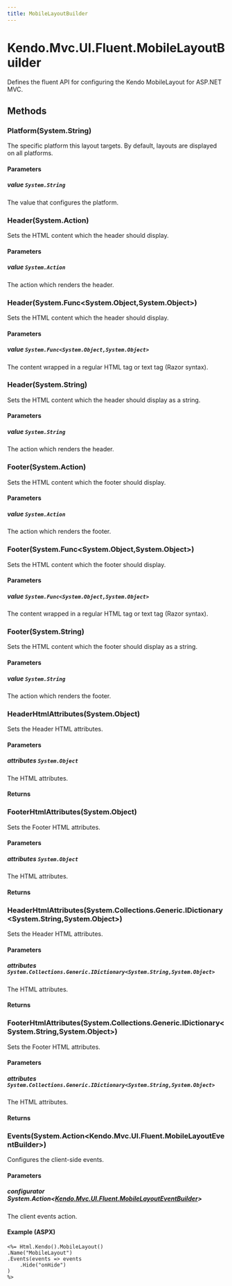 ```yaml
---
title: MobileLayoutBuilder
---
```


# Kendo.Mvc.UI.Fluent.MobileLayoutBuilder
Defines the fluent API for configuring the Kendo MobileLayout for ASP.NET MVC.




## Methods


### Platform(System.String)
The specific platform this layout targets. By default, layouts are displayed
            on all platforms.


#### Parameters

##### value `System.String`
The value that configures the platform.





### Header(System.Action)
Sets the HTML content which the header should display.


#### Parameters

##### value `System.Action`
The action which renders the header.





### Header(System.Func\<System.Object,System.Object\>)
Sets the HTML content which the header should display.


#### Parameters

##### value `System.Func<System.Object,System.Object>`
The content wrapped in a regular HTML tag or text tag (Razor syntax).





### Header(System.String)
Sets the HTML content which the header should display as a string.


#### Parameters

##### value `System.String`
The action which renders the header.





### Footer(System.Action)
Sets the HTML content which the footer should display.


#### Parameters

##### value `System.Action`
The action which renders the footer.





### Footer(System.Func\<System.Object,System.Object\>)
Sets the HTML content which the footer should display.


#### Parameters

##### value `System.Func<System.Object,System.Object>`
The content wrapped in a regular HTML tag or text tag (Razor syntax).





### Footer(System.String)
Sets the HTML content which the footer should display as a string.


#### Parameters

##### value `System.String`
The action which renders the footer.





### HeaderHtmlAttributes(System.Object)
Sets the Header HTML attributes.


#### Parameters

##### attributes `System.Object`
The HTML attributes.



#### Returns




### FooterHtmlAttributes(System.Object)
Sets the Footer HTML attributes.


#### Parameters

##### attributes `System.Object`
The HTML attributes.



#### Returns




### HeaderHtmlAttributes(System.Collections.Generic.IDictionary\<System.String,System.Object\>)
Sets the Header HTML attributes.


#### Parameters

##### attributes `System.Collections.Generic.IDictionary<System.String,System.Object>`
The HTML attributes.



#### Returns




### FooterHtmlAttributes(System.Collections.Generic.IDictionary\<System.String,System.Object\>)
Sets the Footer HTML attributes.


#### Parameters

##### attributes `System.Collections.Generic.IDictionary<System.String,System.Object>`
The HTML attributes.



#### Returns




### Events(System.Action\<Kendo.Mvc.UI.Fluent.MobileLayoutEventBuilder\>)
Configures the client-side events.


#### Parameters

##### configurator System.Action<[Kendo.Mvc.UI.Fluent.MobileLayoutEventBuilder](/api/wrappers/aspnet-mvc/Kendo.Mvc.UI.Fluent/MobileLayoutEventBuilder)>
The client events action.




#### Example (ASPX)
    <%= Html.Kendo().MobileLayout()
    .Name("MobileLayout")
    .Events(events => events
        .Hide("onHide")
    )
    %>



